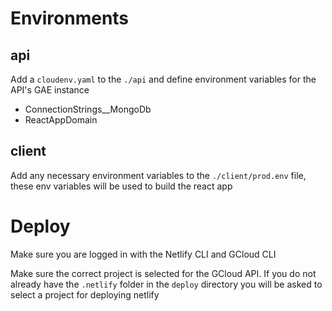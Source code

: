# Environments
## api
Add a `cloudenv.yaml` to the `./api` and define environment variables for the API's GAE instance
- ConnectionStrings__MongoDb
- ReactAppDomain

## client
Add any necessary environment variables to the `./client/prod.env` file, these env variables will be used to build the react app

# Deploy
Make sure you are logged in with the Netlify CLI and GCloud CLI

Make sure the correct project is selected for the GCloud API. If you do not already have the `.netlify` folder in the `deploy` directory you will be asked to select a project for deploying netlify

